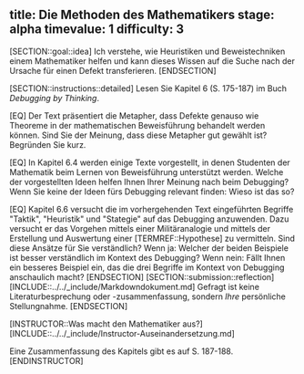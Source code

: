 title: Die Methoden des Mathematikers
stage: alpha
timevalue: 1
difficulty: 3
---
[SECTION::goal::idea]
Ich verstehe, wie Heuristiken und Beweistechniken einem Mathematiker helfen 
und kann dieses Wissen auf die Suche nach der Ursache für einen Defekt transferieren.
[ENDSECTION]

[SECTION::instructions::detailed]
Lesen Sie Kapitel 6 (S. 175-187) im Buch _Debugging by Thinking_. 

[EQ] Der Text präsentiert die Metapher, dass Defekte genauso wie Theoreme in der mathematischen 
Beweisführung behandelt werden können.
Sind Sie der Meinung, dass diese Metapher gut gewählt ist? 
Begründen Sie kurz.

[EQ] In Kapitel 6.4 werden einige Texte vorgestellt, in denen Studenten der Mathematik 
beim Lernen von Beweisführung unterstützt werden.
Welche der vorgestellten Ideen helfen Ihnen Ihrer Meinung nach beim Debugging?
Wenn Sie keine der Ideen fürs Debugging relevant finden: Wieso ist das so?

[EQ] Kapitel 6.6 versucht die im vorhergehenden Text eingeführten Begriffe "Taktik", "Heuristik" 
und "Stategie" auf das Debugging anzuwenden. 
Dazu versucht er das Vorgehen mittels einer Militäranalogie und mittels der Erstellung und 
Auswertung einer [TERMREF::Hypothese] zu vermitteln.
Sind diese Ansätze für Sie verständlich?
Wenn ja: Welcher der beiden Beispiele ist besser verständlich im Kontext des Debugging?
Wenn nein: Fällt Ihnen ein besseres Beispiel ein, das die drei Begriffe im Kontext von Debugging 
anschaulich macht?
[ENDSECTION]
[SECTION::submission::reflection]
[INCLUDE::../../_include/Markdowndokument.md]
Gefragt ist keine Literaturbesprechung oder -zusammenfassung,
sondern _Ihre_ persönliche Stellungnahme.
[ENDSECTION]

[INSTRUCTOR::Was macht den Mathematiker aus?]
[INCLUDE::../../_include/Instructor-Auseinandersetzung.md]

Eine Zusammenfassung des Kapitels gibt es auf S. 187-188.
[ENDINSTRUCTOR]
